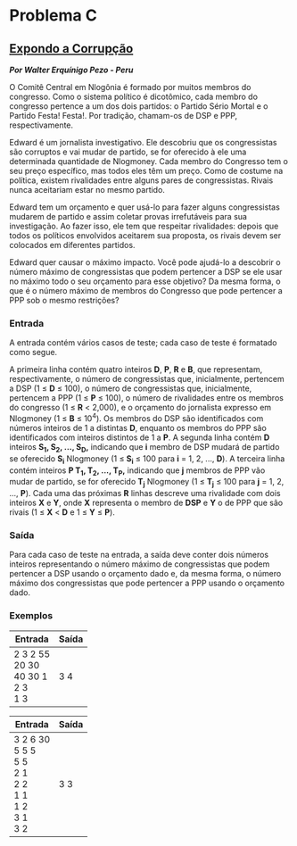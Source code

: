 # Problema C

## [Expondo a Corrupção](https://judge.beecrowd.com/pt/problems/view/2008)

***Por Walter Erquínigo Pezo - Peru***

O Comitê Central em Nlogônia é formado por muitos membros do congresso. Como o sistema político é dicotômico, cada membro do congresso pertence a um dos dois partidos: o Partido Sério Mortal e o Partido Festa! Festa!. Por tradição, chamam-os de DSP e PPP, respectivamente.

Edward é um jornalista investigativo. Ele descobriu que os congressistas são corruptos e vai mudar de partido, se for oferecido à ele uma determinada quantidade de Nlogmoney. Cada membro do Congresso tem o seu preço específico, mas todos eles têm um preço. Como de costume na política, existem rivalidades entre alguns pares de congressistas. Rivais nunca aceitariam estar no mesmo partido.

Edward tem um orçamento e quer usá-lo para fazer alguns congressistas mudarem de partido e assim coletar provas irrefutáveis para sua investigação. Ao fazer isso, ele tem que respeitar rivalidades: depois que todos os políticos envolvidos aceitarem sua proposta, os rivais devem ser colocados em diferentes partidos.

Edward quer causar o máximo impacto. Você pode ajudá-lo a descobrir o número máximo de congressistas que podem pertencer a DSP se ele usar no máximo todo o seu orçamento para esse objetivo? Da mesma forma, o que é o número máximo de membros do Congresso que pode pertencer a PPP sob o mesmo restrições?

### Entrada

A entrada contém vários casos de teste; cada caso de teste é formatado como segue.

A primeira linha contém quatro inteiros **D**, **P**, **R** e **B**, que representam, respectivamente, o número de congressistas que, inicialmente, pertencem a DSP (1 ≤ **D** ≤ 100), o número de congressistas que, inicialmente, pertencem a PPP (1 ≤ **P** ≤ 100), o número de rivalidades entre os membros do congresso (1 ≤ **R** < 2,000), e o orçamento do jornalista expresso em Nlogmoney (1 ≤ **B** ≤ 10<sup>4</sup>). Os membros do DSP são identificados com números inteiros de 1 a distintas **D**, enquanto os membros do PPP são identificados com inteiros distintos de 1 a **P**. A segunda linha contém **D** inteiros **S<sub>1</sub>, S<sub>2</sub>, ..., S<sub>D</sub>,** indicando que **i** membro de DSP mudará de partido se oferecido **S<sub>i</sub>** Nlogmoney (1 ≤ **S<sub>i</sub>** ≤ 100 para **i** = 1, 2, ..., **D**). A terceira linha contém inteiros **P T<sub>1</sub>, T<sub>2</sub>, ..., T<sub>P</sub>,** indicando que **j** membros de PPP vão mudar de partido, se for oferecido **T<sub>j</sub>** Nlogmoney (1 ≤ **T<sub>j</sub>** ≤ 100 para **j** = 1, 2, ..., **P**). Cada uma das próximas **R** linhas descreve uma rivalidade com dois inteiros **X** e **Y**, onde **X** representa o membro de **DSP** e **Y** o de PPP que são rivais (1 ≤ **X** < **D** e 1 ≤ **Y** ≤ **P**).

### Saída

Para cada caso de teste na entrada, a saída deve conter dois números inteiros representando o número máximo de congressistas que podem pertencer a DSP usando o orçamento dado e, da mesma forma, o número máximo dos congressistas que pode pertencer a PPP usando o orçamento dado.

### Exemplos


| Entrada | Saída |
| --- | --- |
| 2 3 2 55 <br> 20 30 <br> 40 30 1 <br> 2 3 <br> 1 3 | 3 4|

| Entrada | Saída |
| --- | --- |
| 3 2 6 30 <br> 5 5 5 <br> 5 5 <br> 2 1 <br> 2 2 <br> 1 1 <br> 1 2 <br> 3 1 <br> 3 2 | 3 3 |